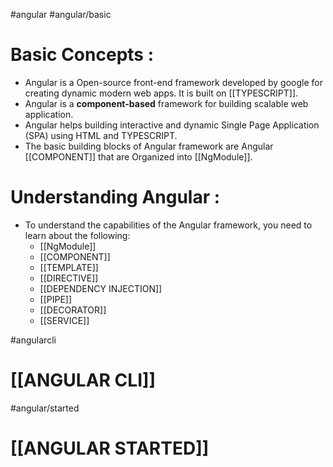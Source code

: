 #angular #angular/basic
# Basic Concepts : 
- Angular is a Open-source front-end framework developed by google for creating dynamic modern web apps. It is built on [[TYPESCRIPT]].
- Angular is a **component-based** framework for building scalable web application.
- Angular helps building interactive and dynamic Single Page Application (SPA) using HTML and TYPESCRIPT.
- The basic building blocks of Angular framework are Angular [[COMPONENT]] that are Organized into [[NgModule]].

# Understanding Angular :
- To understand the capabilities of the Angular framework, you need to learn about the following:
	- [[NgModule]]
	- [[COMPONENT]]
	- [[TEMPLATE]]
	- [[DIRECTIVE]]
	- [[DEPENDENCY INJECTION]]
	- [[PIPE]]
	- [[DECORATOR]]
	- [[SERVICE]]

#angularcli
# [[ANGULAR CLI]]


#angular/started
# [[ANGULAR STARTED]]
